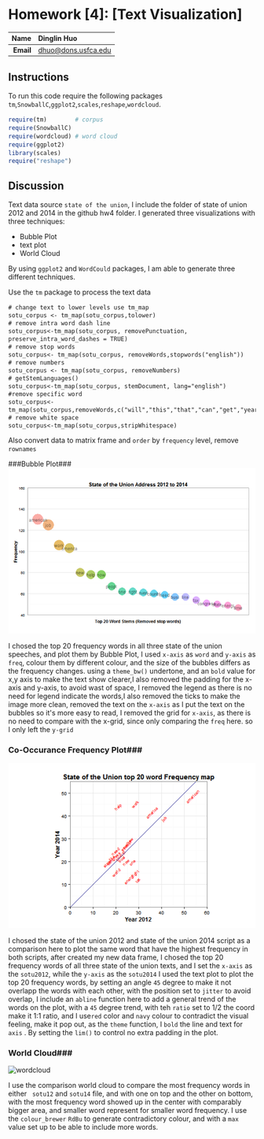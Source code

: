 Homework [4]: [Text Visualization]
==============================

| **Name**  | Dinglin Huo  |
|----------:|:-------------|
| **Email** | dhuo@dons.usfca.edu |

## Instructions ##
To run this code require the following packages `tm`,`SnowballC`,`ggplot2`,`scales`,`reshape`,`wordcloud`.

```R
require(tm)        # corpus
require(SnowballC)
require(wordcloud) # word cloud
require(ggplot2)
library(scales)
require("reshape")
```

## Discussion ##
Text data source `state of the union`, I include the folder of state of union 2012 and 2014 in the github hw4 folder.
I generated three visualizations with three techniques:
- Bubble Plot
- text plot
- World Cloud

By using `ggplot2` and `WordCould` packages, I am able to generate three different techniques.

Use the `tm` package to process the text data
```
# change text to lower levels use tm_map
sotu_corpus <- tm_map(sotu_corpus,tolower)
# remove intra word dash line
sotu_corpus<-tm_map(sotu_corpus, removePunctuation, preserve_intra_word_dashes = TRUE)
# remove stop words
sotu_corpus<- tm_map(sotu_corpus, removeWords,stopwords("english"))
# remove numbers
sotu_corpus <- tm_map(sotu_corpus, removeNumbers)
# getStemLanguages()
sotu_corpus<-tm_map(sotu_corpus, stemDocument, lang="english")
#remove specific word
sotu_corpus<-tm_map(sotu_corpus,removeWords,c("will","this","that","can","get","year","let","make","said"))
# remove white space
sotu_corpus<-tm_map(sotu_corpus,stripWhitespace)
```
Also convert data to matrix frame and `order` by `frequency` level, remove `rownames`


###Bubble Plot###
![bubbleplot](bubbleplot.png)

I chosed the top 20 frequency words in all three state of the union speeches, and plot them by Bubble Plot,
I used `x-axis` as `word` and `y-axis` as `freq`, colour them by different colour, and the size of the bubbles differs as the frequency changes.
using a `theme_bw()` undertone, and an `bold` value for x,y axis to make the text show clearer,I also removed the padding for the x-axis and y-axis, to avoid wast of space, 
I removed the legend as there is no need for legend indicate the words,I also removed the ticks to make the image more clean, removed the text on the `x-axis` as I put the text on the bubbles
so it's more easy to read, I removed the grid for `x-axis`, as there is no need to compare with the x-grid, since only comparing the `freq` here. so I only left the `y-grid`

### Co-Occurance Frequency Plot###
![frequency](frequency.png)

I chosed the state of the union 2012 and state of the union 2014 script as a comparison here to plot the same word that have the highest frequency in both scripts,
after created my new data frame, I chosed the top 20 frequency words of all three state of the union texts, and I set the `x-axis` as the `sotu2012`, while the `y-axis` as the `sotu2014`
I used the text plot to plot the top 20 frequency words, by setting an angle `45` degree to make it not overlapp the words with each other, 
with the position set to `jitter` to avoid overlap, I include an `abline` function here to add a general trend of the words on the plot, with a `45` degree trend, with teh `ratio` set to 1/2 
the coord make it 1:1 ratio, and I use`red` color and `navy` colour to contradict the visual feeling, make it pop out, as the `theme` function, I `bold` the line and text for `axis` .
By setting the `lim()` to control no extra padding in the plot.
### World Cloud###

![wordcloud](worldcloud.png)

I use the comparison world cloud to compare the most frequency words in either ` sotu12` and `sotu14` file, and with one on top and 
the other on bottom, with the most frequency word showed up in the center with comparably bigger area, and smaller word represent for smaller word frequency.
I use the `colour_brewer` `RdBu` to generate contradictory colour, and with a `max` value set up to be able to include more words.

